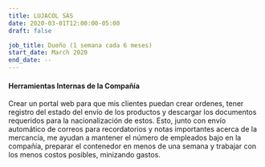 ```yaml
---
title: LUJACOL SAS
date: 2020-03-01T12:00:00-05:00
draft: false

job_title: Dueño (1 semana cada 6 meses)
start_date: March 2020
end_date: --
---
```


#### Herramientas Internas de la Compañía

Crear un portal web para que mis clientes puedan crear ordenes, tener registro
del estado del envío de los productos y descargar los documentos requeridos
para la nacionalización de estos. Esto, junto con envío automático de correos
para recordatorios y notas importantes acerca de la mercancía, me ayudan a
mantener el número de empleados bajo en la compañía, preparar el contenedor en
menos de una semana y trabajar con los menos costos posibles, minizando gastos.

